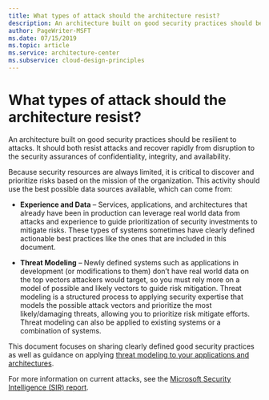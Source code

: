 ```yaml
---
title: What types of attack should the architecture resist?
description: An architecture built on good security practices should be resilient to attacks.
author: PageWriter-MSFT
ms.date: 07/15/2019
ms.topic: article
ms.service: architecture-center
ms.subservice: cloud-design-principles
---
```


# What types of attack should the architecture resist?

An architecture built on good security practices should be resilient to attacks.
It should both resist attacks and recover rapidly from disruption to the
security assurances of confidentiality, integrity, and availability.

Because security resources are always limited, it is critical to discover and
prioritize risks based on the mission of the organization. This activity should
use the best possible data sources available, which can come from:

-   **Experience and Data** – Services, applications, and architectures that
    already have been in production can leverage real world data from attacks
    and experience to guide prioritization of security investments to mitigate
    risks. These types of systems sometimes have clearly defined actionable best
    practices like the ones that are included in this document.

-   **Threat Modeling** – Newly defined systems such as applications in
    development (or modifications to them) don’t have real world data on the top
    vectors attackers would target, so you must rely more on a model of possible
    and likely vectors to guide risk mitigation. Threat modeling is a
    structured process to applying security expertise that models the possible
    attack vectors and prioritize the most likely/damaging threats, allowing you
    to prioritize risk mitigate efforts. Threat modeling can also be applied to
    existing systems or a combination of systems.

This document focuses on sharing clearly defined good security practices as well
as guidance on applying [threat modeling to your applications and architectures](applications-services.md#advanced-threat-modelling-techniques).

For more information on current attacks, see the [Microsoft Security
Intelligence (SIR) report](https://www.microsoft.com/sir).